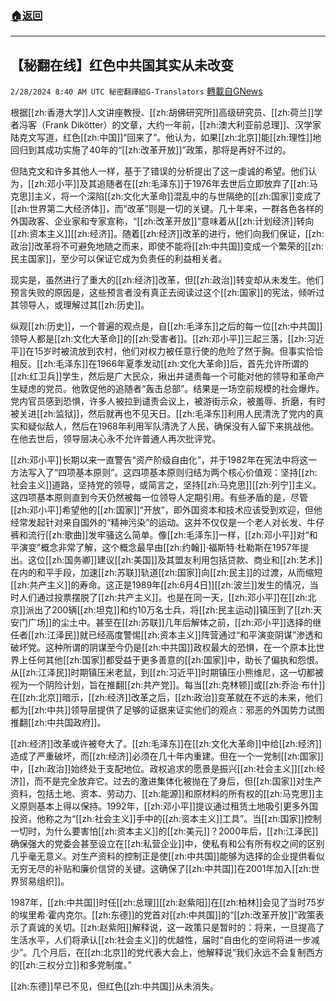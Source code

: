 ###  [:house:返回](README.md)
---


## 【秘翻在线】红色中共国其实从未改变
`2/28/2024 8:40 AM UTC 秘密翻譯組G-Translators` [轉載自GNews](https://gnews.org/articles/2348875)

根据[[zh:香港大学]]人文讲座教授、[[zh:胡佛研究所]]高级研究员、[[zh:荷兰]]学者冯客（Frank Dikötter）的文章，大约一年前，[[zh:澳大利亚前总理]]、汉学家陆克文写道，红色[[zh:中国]]“回来了”。他认为，如果[[zh:北京]]能[[zh:理性]]地回归到其成功实施了40年的“[[zh:改革开放]]”政策，那将是再好不过的。

但陆克文和许多其他人一样，基于了错误的分析提出了这一虔诚的希望。他们认为，[[zh:邓小平]]及其追随者在[[zh:毛泽东]]于1976年去世后立即放弃了[[zh:马克思]]主义，将一个深陷[[zh:文化大革命]]混乱中的与世隔绝的[[zh:国家]]变成了[[zh:世界第二大经济体]]，而“改革”则是一切的关键。几十年来，一群各色各样的外国政客、企业家和专家宣称，“[[zh:改革开放]]”意味着从[[zh:计划经济]]转向[[zh:资本主义]][[zh:经济]]。随着[[zh:经济]]改革的进行，他们向我们保证，[[zh:政治]]改革将不可避免地随之而来，即使不能将[[zh:中共国]]变成一个繁荣的[[zh:民主国家]]，至少可以保证它成为负责任的利益相关者。

现实是，虽然进行了重大的[[zh:经济]]改革，但[[zh:政治]]转变却从未发生。他们预言失败的原因是，这些预言者没有真正去阅读过这个[[zh:国家]]的宪法，倾听过其领导人，或理解过其[[zh:历史]]。

纵观[[zh:历史]]，一个普遍的观点是，自[[zh:毛泽东]]之后的每一位[[zh:中共国]]领导人都是[[zh:文化大革命]]的[[zh:受害者]]。[[zh:邓小平]]三起三落，[[zh:习近平]]在15岁时被流放到农村，他们对权力被任意行使的危险了然于胸。但事实恰恰相反。[[zh:毛泽东]]在1966年夏季发动[[zh:文化大革命]]后，首先允许所谓的[[zh:红卫兵]]学生，然后是广大民众，揪出并谴责每一个可能对他的领导和革命产生疑虑的党员。他敦促他的追随者“轰击总部”。结果是一场空前规模的社会爆炸。党内官员感到恐惧，许多人被拉到谴责会议上，被游街示众，被羞辱、折磨，有时被关进[[zh:监狱]]，然后就再也不见天日。[[zh:毛泽东]]利用人民清洗了党内的真实和疑似敌人，然后在1968年利用军队清洗了人民，确保没有人留下来挑战他。在他去世后，领导层决心永不允许普通人再次批评党。

[[zh:邓小平]]长期以来一直警告“资产阶级自由化”，并于1982年在宪法中将这一方法写入了“四项基本原则”。这四项基本原则归结为两个核心价值观：坚持[[zh:社会主义]]道路，坚持党的领导，或简言之，坚持[[zh:马克思]][[zh:列宁]]主义。这四项基本原则直到今天仍然被每一位领导人定期引用。有些矛盾的是，尽管[[zh:邓小平]]希望他的[[zh:国家]]“开放”，即外国资本和技术应该受到欢迎，但他经常发起针对来自国外的“精神污染”的运动。这并不仅仅是一个老人对长发、牛仔裤和流行[[zh:歌曲]]发牢骚这么简单。像[[zh:毛泽东]]一样，[[zh:邓小平]]对“和平演变”概念非常了解，这个概念最早由[[zh:约翰]]·福斯特·杜勒斯在1957年提出。这位[[zh:国务卿]]建议[[zh:美国]]及其盟友利用包括贷款、商业和[[zh:艺术]]在内的和平手段，加速[[zh:苏联]]轨道[[zh:国家]]向[[zh:民主]]的过渡，从而缩短[[zh:共产主义]]的寿命。这正是1989年[[zh:6月4日]][[zh:波兰]]发生的情况，当时人们通过投票摆脱了[[zh:共产主义]]。也是在同一天，[[zh:邓小平]]在[[zh:北京]]派出了200辆[[zh:坦克]]和约10万名士兵，将[[zh:民主运动]]镇压到了[[zh:天安门广场]]的尘土中。甚至在[[zh:苏联]]几年后解体之前，[[zh:邓小平]]选择的继任者[[zh:江泽民]]就已经高度警惕[[zh:资本主义]]阵营通过“和平演变阴谋”渗透和破坏党。这种所谓的阴谋至今仍是[[zh:中共国]]政权最大的恐惧，在一个原本比世界上任何其他[[zh:国家]]都受益于更多善意的[[zh:国家]]中，助长了偏执和怨恨。从[[zh:江泽民]]时期镇压米老鼠，到[[zh:习近平]]时期镇压小熊维尼，这一切都被视为一个阴险计划，旨在推翻[[zh:共产党]]。每当[[zh:克林顿]]或[[zh:乔治·布什]]在[[zh:北京]]暗示，[[zh:经济]]改革之后，[[zh:政治]]变革就在不远的未来，他们都为[[zh:中共]]领导层提供了足够的证据来证实他们的观点：邪恶的外国势力试图推翻[[zh:中共国政府]]。

[[zh:经济]]改革或许被夸大了。[[zh:毛泽东]]在[[zh:文化大革命]]中给[[zh:经济]]造成了严重破坏，而[[zh:经济]]必须在几十年内重建。但在一个一党制[[zh:国家]]中，[[zh:政治]]始终处于支配地位。政权追求的愿景是振兴[[zh:社会主义]][[zh:经济]]，而不是完全放弃它。过去的激进集体化被抛在了身后，但[[zh:国家]]对生产资料，包括土地、资本、劳动力、[[zh:能源]]和原材料的所有权的[[zh:马克思]]主义原则基本上得以保持。1992年，[[zh:邓小平]]提议通过租赁土地吸引更多外国投资，他称之为“[[zh:社会主义]]手中的[[zh:资本主义]]工具”。当[[zh:国家]]控制一切时，为什么要害怕[[zh:资本主义]]的[[zh:美元]]？2000年后，[[zh:江泽民]]确保强大的党委会甚至设立在[[zh:私营企业]]中，使私有和公有所有权之间的区别几乎毫无意义。对生产资料的控制正是使[[zh:中共国]]能够为选择的企业提供看似无穷无尽的补贴和廉价信贷的关键。这确保了[[zh:中共国]]在2001年加入[[zh:世界贸易组织]]。

1987年，[[zh:中共国]]时任[[zh:总理]][[zh:赵紫阳]]在[[zh:柏林]]会见了当时75岁的埃里希·霍内克尔。[[zh:东德]]的党首对[[zh:中共国]]的“[[zh:改革开放]]”政策表示了真诚的关切。[[zh:赵紫阳]]解释说，这一政策只是暂时的：将来，一旦提高了生活水平，人们将承认[[zh:社会主义]]的优越性，届时“自由化的空间将进一步减少”。几个月后，在[[zh:北京]]的党代表大会上，他解释说“我们永远不会复制西方的[[zh:三权分立]]和多党制度。”

[[zh:东德]]早已不见，但红色[[zh:中共国]]从未消失。

